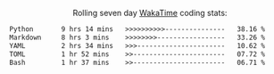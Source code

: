 <p align="center">Rolling seven day <a href="https://wakatime.com/@syrkis"/>WakaTime</a> coding stats:</p>
<!--START_SECTION:waka-->

```txt
Python       9 hrs 14 mins   >>>>>>>>>>---------------   38.16 %
Markdown     8 hrs 3 mins    >>>>>>>>-----------------   33.26 %
YAML         2 hrs 34 mins   >>>----------------------   10.62 %
TOML         1 hr 52 mins    >>-----------------------   07.72 %
Bash         1 hr 37 mins    >>-----------------------   06.71 %
```

<!--END_SECTION:waka-->
